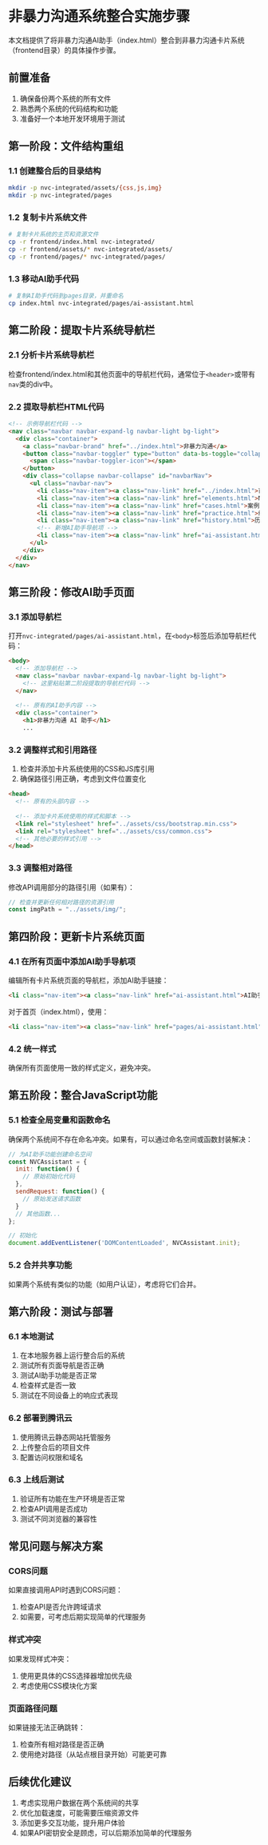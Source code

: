 # 非暴力沟通系统整合实施步骤

本文档提供了将非暴力沟通AI助手（index.html）整合到非暴力沟通卡片系统（frontend目录）的具体操作步骤。

## 前置准备

1. 确保备份两个系统的所有文件
2. 熟悉两个系统的代码结构和功能
3. 准备好一个本地开发环境用于测试

## 第一阶段：文件结构重组

### 1.1 创建整合后的目录结构
```bash
mkdir -p nvc-integrated/assets/{css,js,img}
mkdir -p nvc-integrated/pages
```

### 1.2 复制卡片系统文件
```bash
# 复制卡片系统的主页和资源文件
cp -r frontend/index.html nvc-integrated/
cp -r frontend/assets/* nvc-integrated/assets/
cp -r frontend/pages/* nvc-integrated/pages/
```

### 1.3 移动AI助手代码
```bash
# 复制AI助手代码到pages目录，并重命名
cp index.html nvc-integrated/pages/ai-assistant.html
```

## 第二阶段：提取卡片系统导航栏

### 2.1 分析卡片系统导航栏
检查frontend/index.html和其他页面中的导航栏代码，通常位于`<header>`或带有`nav`类的div中。

### 2.2 提取导航栏HTML代码
```html
<!-- 示例导航栏代码 -->
<nav class="navbar navbar-expand-lg navbar-light bg-light">
  <div class="container">
    <a class="navbar-brand" href="../index.html">非暴力沟通</a>
    <button class="navbar-toggler" type="button" data-bs-toggle="collapse" data-bs-target="#navbarNav">
      <span class="navbar-toggler-icon"></span>
    </button>
    <div class="collapse navbar-collapse" id="navbarNav">
      <ul class="navbar-nav">
        <li class="nav-item"><a class="nav-link" href="../index.html">首页</a></li>
        <li class="nav-item"><a class="nav-link" href="elements.html">NVC要素</a></li>
        <li class="nav-item"><a class="nav-link" href="cases.html">案例卡片</a></li>
        <li class="nav-item"><a class="nav-link" href="practice.html">练习</a></li>
        <li class="nav-item"><a class="nav-link" href="history.html">历史记录</a></li>
        <!-- 新增AI助手导航项 -->
        <li class="nav-item"><a class="nav-link" href="ai-assistant.html">AI助手</a></li>
      </ul>
    </div>
  </div>
</nav>
```

## 第三阶段：修改AI助手页面

### 3.1 添加导航栏
打开`nvc-integrated/pages/ai-assistant.html`，在`<body>`标签后添加导航栏代码：

```html
<body>
  <!-- 添加导航栏 -->
  <nav class="navbar navbar-expand-lg navbar-light bg-light">
    <!-- 这里粘贴第二阶段提取的导航栏代码 -->
  </nav>
  
  <!-- 原有的AI助手内容 -->
  <div class="container">
    <h1>非暴力沟通 AI 助手</h1>
    ...
```

### 3.2 调整样式和引用路径
1. 检查并添加卡片系统使用的CSS和JS库引用
2. 确保路径引用正确，考虑到文件位置变化

```html
<head>
  <!-- 原有的头部内容 -->
  
  <!-- 添加卡片系统使用的样式和脚本 -->
  <link rel="stylesheet" href="../assets/css/bootstrap.min.css">
  <link rel="stylesheet" href="../assets/css/common.css">
  <!-- 其他必要的样式引用 -->
</head>
```

### 3.3 调整相对路径
修改API调用部分的路径引用（如果有）：

```javascript
// 检查并更新任何相对路径的资源引用
const imgPath = "../assets/img/";
```

## 第四阶段：更新卡片系统页面

### 4.1 在所有页面中添加AI助手导航项
编辑所有卡片系统页面的导航栏，添加AI助手链接：

```html
<li class="nav-item"><a class="nav-link" href="ai-assistant.html">AI助手</a></li>
```

对于首页（index.html），使用：
```html
<li class="nav-item"><a class="nav-link" href="pages/ai-assistant.html">AI助手</a></li>
```

### 4.2 统一样式
确保所有页面使用一致的样式定义，避免冲突。

## 第五阶段：整合JavaScript功能

### 5.1 检查全局变量和函数命名
确保两个系统间不存在命名冲突。如果有，可以通过命名空间或函数封装解决：

```javascript
// 为AI助手功能创建命名空间
const NVCAssistant = {
  init: function() {
    // 原始初始化代码
  },
  sendRequest: function() {
    // 原始发送请求函数
  }
  // 其他函数...
};

// 初始化
document.addEventListener('DOMContentLoaded', NVCAssistant.init);
```

### 5.2 合并共享功能
如果两个系统有类似的功能（如用户认证），考虑将它们合并。

## 第六阶段：测试与部署

### 6.1 本地测试
1. 在本地服务器上运行整合后的系统
2. 测试所有页面导航是否正确
3. 测试AI助手功能是否正常
4. 检查样式是否一致
5. 测试在不同设备上的响应式表现

### 6.2 部署到腾讯云
1. 使用腾讯云静态网站托管服务
2. 上传整合后的项目文件
3. 配置访问权限和域名

### 6.3 上线后测试
1. 验证所有功能在生产环境是否正常
2. 检查API调用是否成功
3. 测试不同浏览器的兼容性

## 常见问题与解决方案

### CORS问题
如果直接调用API时遇到CORS问题：
1. 检查API是否允许跨域请求
2. 如需要，可考虑后期实现简单的代理服务

### 样式冲突
如果发现样式冲突：
1. 使用更具体的CSS选择器增加优先级
2. 考虑使用CSS模块化方案

### 页面路径问题
如果链接无法正确跳转：
1. 检查所有相对路径是否正确
2. 使用绝对路径（从站点根目录开始）可能更可靠

## 后续优化建议

1. 考虑实现用户数据在两个系统间的共享
2. 优化加载速度，可能需要压缩资源文件
3. 添加更多交互功能，提升用户体验
4. 如果API密钥安全是顾虑，可以后期添加简单的代理服务 